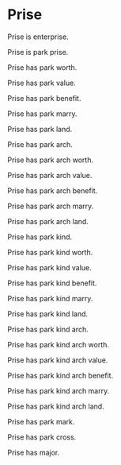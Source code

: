 # Prise

Prise is enterprise.

Prise is park prise.

Prise has park worth.

Prise has park value.

Prise has park benefit.

Prise has park marry.

Prise has park land.

Prise has park arch.

Prise has park arch worth.

Prise has park arch value.

Prise has park arch benefit.

Prise has park arch marry.

Prise has park arch land.

Prise has park kind.

Prise has park kind worth.

Prise has park kind value.

Prise has park kind benefit.

Prise has park kind marry.

Prise has park kind land.

Prise has park kind arch.

Prise has park kind arch worth.

Prise has park kind arch value.

Prise has park kind arch benefit.

Prise has park kind arch marry.

Prise has park kind arch land.

Prise has park mark.

Prise has park cross.

Prise has major.